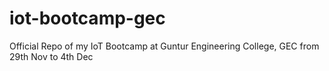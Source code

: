 # iot-bootcamp-gec
Official Repo of my IoT Bootcamp at Guntur Engineering College, GEC from 29th Nov to 4th Dec
